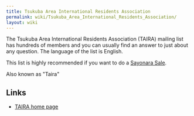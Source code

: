 ```yaml
---
title: Tsukuba Area International Residents Association
permalink: wiki/Tsukuba_Area_International_Residents_Association/
layout: wiki
---
```


The Tsukuba Area International Residents Association (TAIRA) mailing
list has hundreds of members and you can usually find an answer to just
about any question. The language of the list is English.

This list is highly recommended if you want to do a [Sayonara
Sale](/wiki/Sayonara_Sale "wikilink").

Also known as "Taira"

Links
-----

-   [TAIRA home page](http://eve.bk.tsukuba.ac.jp)

